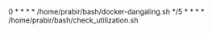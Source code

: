 
0 * * * * /home/prabir/bash/docker-dangaling.sh
*/5 * * * * /home/prabir/bash/check_utilization.sh

